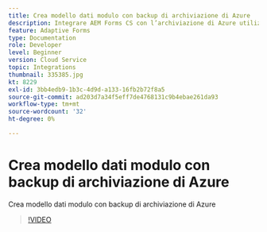 ```yaml
---
title: Crea modello dati modulo con backup di archiviazione di Azure
description: Integrare AEM Forms CS con l’archiviazione di Azure utilizzando il modello dati modulo
feature: Adaptive Forms
type: Documentation
role: Developer
level: Beginner
version: Cloud Service
topic: Integrations
thumbnail: 335385.jpg
kt: 8229
exl-id: 3bb4edb9-1b3c-4d9d-a133-16fb2b72f8a5
source-git-commit: ad203d7a34f5eff7de4768131c9b4ebae261da93
workflow-type: tm+mt
source-wordcount: '32'
ht-degree: 0%

---
```


# Crea modello dati modulo con backup di archiviazione di Azure

Crea modello dati modulo con backup di archiviazione di Azure

>[!VIDEO](https://video.tv.adobe.com/v/335385/?quality=12&learn=on)
